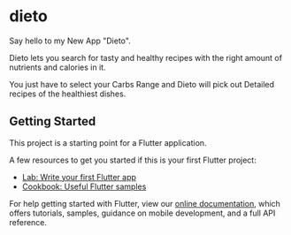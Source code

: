# dieto

Say hello to my New App "Dieto".

Dieto lets you search for tasty and healthy recipes with the right amount of nutrients and calories in it.

You just have to select your Carbs Range and Dieto will pick out Detailed recipes of the healthiest dishes.

## Getting Started

This project is a starting point for a Flutter application.

A few resources to get you started if this is your first Flutter project:

- [Lab: Write your first Flutter app](https://flutter.dev/docs/get-started/codelab)
- [Cookbook: Useful Flutter samples](https://flutter.dev/docs/cookbook)

For help getting started with Flutter, view our
[online documentation](https://flutter.dev/docs), which offers tutorials,
samples, guidance on mobile development, and a full API reference.
